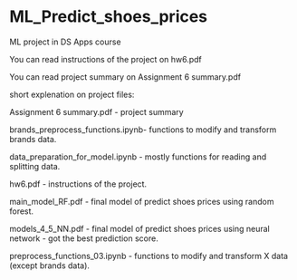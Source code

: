 # ML_Predict_shoes_prices
ML project in DS Apps course

You can read instructions of the project on hw6.pdf

You can read project summary on Assignment 6 summary.pdf

short explenation on project files:

Assignment 6 summary.pdf - project summary 

brands_preprocess_functions.ipynb- functions to modify and transform brands data.

data_preparation_for_model.ipynb - mostly functions for reading and splitting data.

hw6.pdf - instructions of the project.

main_model_RF.pdf - final model of predict shoes prices using random forest.

models_4_5_NN.pdf -  final model of predict shoes prices using neural network - got the best prediction score.

preprocess_functions_03.ipynb - functions to modify and transform X data (except brands data).
